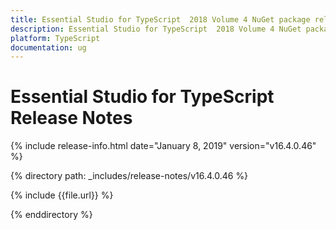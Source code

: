 ```yaml
---
title: Essential Studio for TypeScript  2018 Volume 4 NuGet package release  Release Notes  
description: Essential Studio for TypeScript  2018 Volume 4 NuGet package release  Release Notes  
platform: TypeScript
documentation: ug
---
```


# Essential Studio for TypeScript  Release Notes  

{% include release-info.html date="January 8, 2019"  version="v16.4.0.46" %} 


{% directory path: _includes/release-notes/v16.4.0.46 %}

{% include {{file.url}} %}

{% enddirectory %}